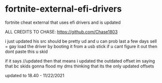 # fortnite-external-efi-drivers
fortnite cheat external that uses efi drivers and is updated

ALL CREDITS TO CHASE: https://github.com/Chase1803

i just updated his src
should be pretty ud and u can prob last a few days
sell = gay
load the driver by booting it from a usb stick
if u cant figure it out then dont paste this u skid

if it says //updated then that means i updated the outdated offset 
im saying that bc skids gonna flood my dms thinking that its the only updated offsets

updated to 18.40 - 11/22/2021
